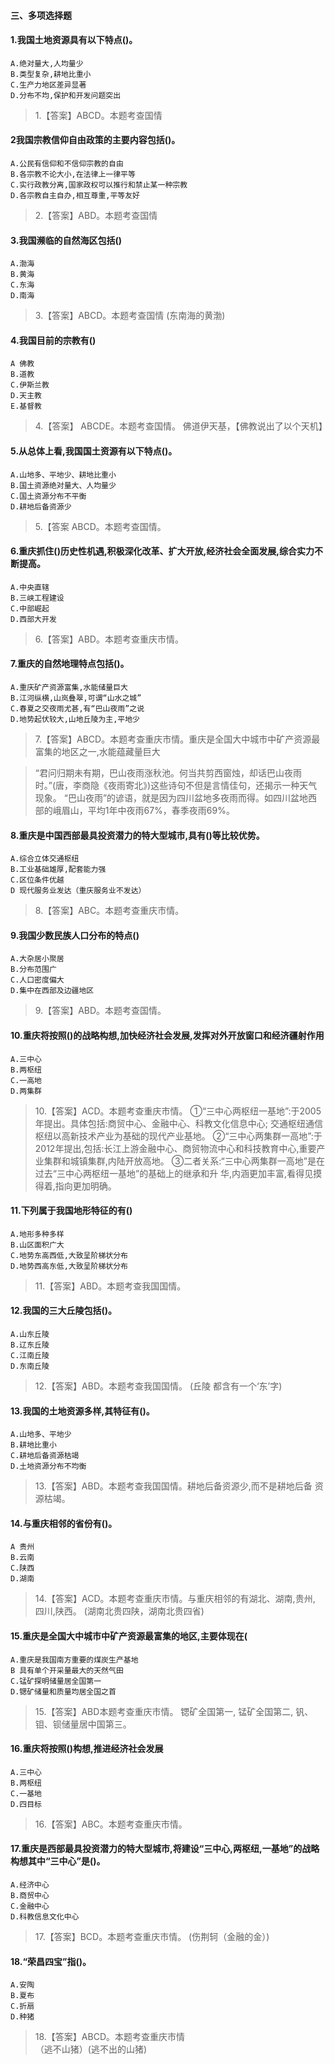 #### 三、多项选择题
#### 1.我国土地资源具有以下特点()。
    A.绝对量大,人均量少
    B.类型复杂,耕地比重小
    C.生产力地区差异显著
    D.分布不均,保护和开发问题突出
>   1.【答案】ABCD。本题考查国情
    
#### 2我国宗教信仰自由政策的主要内容包括()。
    A.公民有信仰和不信仰宗教的自由
    B.各宗教不论大小,在法律上一律平等
    C.实行政教分离,国家政权可以推行和禁止某一种宗教
    D.各宗教自主自办,相互尊重,平等友好
>   2.【答案】ABD。本题考查国情
    
#### 3.我国濒临的自然海区包括()
    A.渤海
    B.黄海
    C.东海
    D.南海
>   3.【答案】ABCD。本题考查国情
(东南海的黄渤)

#### 4.我国目前的宗教有()
    A 佛教
    B.道教
    C.伊斯兰教
    D.天主教
    E.基督教
>   4.【答案】 ABCDE。本题考查国情。
佛道伊天基，【佛教说出了以个天机】
    
#### 5.从总体上看,我国国土资源有以下特点()。
    A.山地多、平地少、耕地比重小
    B.国土资源绝对量大、人均量少
    C.国土资源分布不平衡
    D.耕地后备资源少
>   5.【答案 ABCD。本题考查国情。
    
#### 6.重庆抓住()历史性机遇,积极深化改革、扩大开放,经济社会全面发展,综合实力不断提高。
    A.中央直辖
    B.三峡工程建设
    C.中部崛起
    D.西部大开发
>   6.【答案】ABD。本题考查重庆市情。


#### 7.重庆的自然地理特点包括()。
    A.重庆矿产资源富集,水能储量巨大
    B.江河纵横,山岚叠翠,可谓“山水之城”
    C.春夏之交夜雨尤甚,有“巴山夜雨”之说
    D.地势起伏较大,山地丘陵为主,平地少
>   7.【答案】ABCD。本题考查重庆市情。重庆是全国大中城市中矿产资源最
富集的地区之一,水能蕴藏量巨大

>   “君问归期未有期，巴山夜雨涨秋池。何当共剪西窗烛，却话巴山夜雨时。”(唐，李商隐《夜雨寄北》)这些诗句不但是言情佳句，还揭示一种天气现象。
    “巴山夜雨”的谚语，就是因为四川盆地多夜雨而得。如四川盆地西部的峨眉山，平均1年中夜雨67%，春季夜雨69%。

    
#### 8.重庆是中国西部最具投资潜力的特大型城市,具有()等比较优势。
    A.综合立体交通枢纽
    B.工业基础雄厚,配套能力强
    C.区位条件优越
    D 现代服务业发达（重庆服务业不发达）
>   8.【答案】ABC。本题考查重庆市情。


#### 9.我国少数民族人口分布的特点()
    A.大杂居小聚居
    B.分布范围广
    C.人口密度偏大
    D.集中在西部及边疆地区
>   9.【答案】ABD。本题考查国情。

#### 10.重庆将按照()的战略构想,加快经济社会发展,发挥对外开放窗口和经济疆射作用
    A.三中心
    B.两枢纽
    C.一高地
    D.两集群

>   10.【答案】ACD。本题考查重庆市情。
①“三中心两枢纽一基地”:于2005年提出。具体包括:商贸中心、金融中心、科教文化信息中心;
交通枢纽通信枢纽以高新技术产业为基础的现代产业基地。
②“三中心两集群一高地”:于2012年提出,包括:长江上游金融中心、商贸物流中心和科技教育中心,重要产业集群和城镇集群,内陆开放高地。
③二者关系:“三中心两集群一高地”是在过去“三中心两枢纽一基地”的基础上的继承和升
华,内涵更加丰富,看得见摸得着,指向更加明确。
    
#### 11.下列属于我国地形特征的有()
    A.地形多种多样
    B.山区面积广大
    C.地势东高西低,大致呈阶梯状分布
    D.地势西高东低,大致呈阶梯状分布

>   11.【答案】ABD。本题考查我国国情。

#### 12.我国的三大丘陵包括()。
    A.山东丘陵
    B.辽东丘陵
    C.江南丘陵
    D.东南丘陵
>   12.【答案】ABD。本题考查我国国情。
(丘陵 都含有一个‘东’字)

#### 13.我国的土地资源多样,其特征有()。
    A.山地多、平地少
    B.耕地比重小
    C.耕地后备资源枯竭
    D.土地资源分布不均衡
>   13.【答案】ABD。本题考查我国国情。耕地后备资源少,而不是耕地后备
    资源枯竭。

#### 14.与重庆相邻的省份有()。
    A 贵州
    B.云南
    C.陕西
    D.湖南
>   14.【答案】ACD。本题考查重庆市情。与重庆相邻的有湖北、湖南,贵州,
    四川,陕西。
(湖南北贵四陕，湖南北贵四省)
    
#### 15.重庆是全国大中城市中矿产资源最富集的地区,主要体现在(
    A.重庆是我国南方重要的煤炭生产基地
    B 具有单个开采量最大的天然气田
    C.锰矿探明储量居全国第一
    D.锶矿储量和质量均居全国之首
>   15.【答案】ABD本题考查重庆市情。
锶矿全国第一,
锰矿全国第二,
钒、钼、钡储量居中国第三。

#### 16.重庆将按照()构想,推进经济社会发展
    A.三中心
    B.两枢纽
    C.一基地
    D.四目标
>   16.【答案】ABC。本题考查重庆市情。

#### 17.重庆是西部最具投资潜力的特大型城市,将建设“三中心,两枢纽,一基地”的战略构想其中“三中心”是()。
    A.经济中心
    B.商贸中心
    C.金融中心
    D.科教信息文化中心
>   17.【答案】BCD。本题考查重庆市情。
    (伤荆轲（金融的金）)

#### 18.“荣昌四宝”指()。
    A.安陶
    B.夏布
    C.折扇
    D.种猪
>   18.【答案】ABCD。本题考查重庆市情    
（逃不山猪）(逃不出的山猪)
